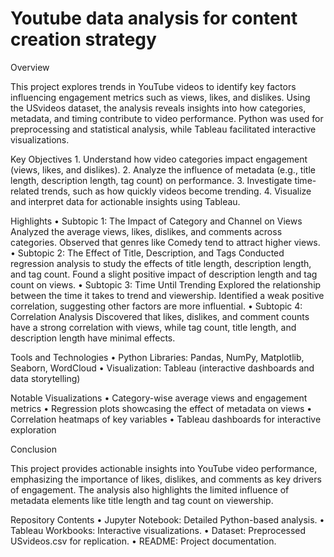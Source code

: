 # Youtube data analysis for content creation strategy
Overview

This project explores trends in YouTube videos to identify key factors influencing engagement metrics such as views, likes, and dislikes. Using the USvideos dataset, the analysis reveals insights into how categories, metadata, and timing contribute to video performance. Python was used for preprocessing and statistical analysis, while Tableau facilitated interactive visualizations.

Key Objectives
	1.	Understand how video categories impact engagement (views, likes, and dislikes).
	2.	Analyze the influence of metadata (e.g., title length, description length, tag  count) on performance.
	3.	Investigate time-related trends, such as how quickly videos become trending.
	4.	Visualize and interpret data for actionable insights using Tableau.

 Highlights
	•	Subtopic 1: The Impact of Category and Channel on Views
Analyzed the average views, likes, dislikes, and comments across categories. Observed that genres like Comedy tend to attract higher views.
	•	Subtopic 2: The Effect of Title, Description, and Tags
Conducted regression analysis to study the effects of title length, description length, and tag count. Found a slight positive impact of description length and tag count on views.
	•	Subtopic 3: Time Until Trending
Explored the relationship between the time it takes to trend and viewership. Identified a weak positive correlation, suggesting other factors are more influential.
	•	Subtopic 4: Correlation Analysis
Discovered that likes, dislikes, and comment counts have a strong correlation with views, while tag count, title length, and description length have minimal effects.

Tools and Technologies
	•	Python Libraries: Pandas, NumPy, Matplotlib, Seaborn, WordCloud
	•	Visualization: Tableau (interactive dashboards and data storytelling)

Notable Visualizations
	•	Category-wise average views and engagement metrics
	•	Regression plots showcasing the effect of metadata on views
	•	Correlation heatmaps of key variables
	•	Tableau dashboards for interactive exploration

Conclusion

This project provides actionable insights into YouTube video performance, emphasizing the importance of likes, dislikes, and comments as key drivers of engagement. The analysis also highlights the limited influence of metadata elements like title length and tag count on viewership.

Repository Contents
	•	Jupyter Notebook: Detailed Python-based analysis.
	•	Tableau Workbooks: Interactive visualizations.
	•	Dataset: Preprocessed USvideos.csv for replication.
	•	README: Project documentation.
